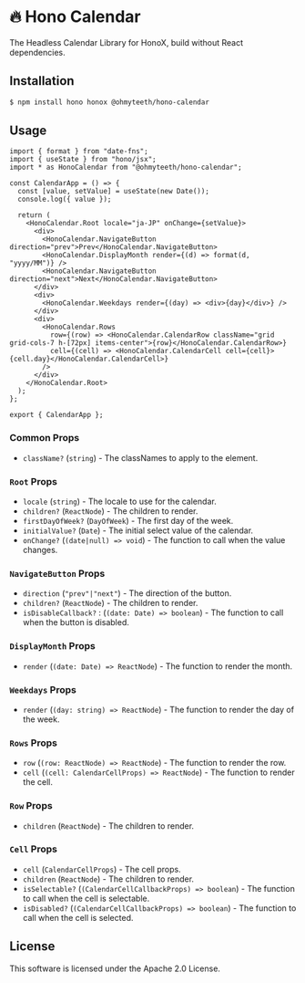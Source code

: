 # 🔥 Hono Calendar

The Headless Calendar Library for HonoX, build without React dependencies.

## Installation

```bash
$ npm install hono honox @ohmyteeth/hono-calendar
```

## Usage

```tsx
import { format } from "date-fns";
import { useState } from "hono/jsx";
import * as HonoCalendar from "@ohmyteeth/hono-calendar";

const CalendarApp = () => {
  const [value, setValue] = useState(new Date());
  console.log({ value });

  return (
    <HonoCalendar.Root locale="ja-JP" onChange={setValue}>
      <div>
        <HonoCalendar.NavigateButton direction="prev">Prev</HonoCalendar.NavigateButton>
        <HonoCalendar.DisplayMonth render={(d) => format(d, "yyyy/MM")} />
        <HonoCalendar.NavigateButton direction="next">Next</HonoCalendar.NavigateButton>
      </div>
      <div>
        <HonoCalendar.Weekdays render={(day) => <div>{day}</div>} />
      </div>
      <div>
        <HonoCalendar.Rows
          row={(row) => <HonoCalendar.CalendarRow className="grid grid-cols-7 h-[72px] items-center">{row}</HonoCalendar.CalendarRow>}
          cell={(cell) => <HonoCalendar.CalendarCell cell={cell}>{cell.day}</HonoCalendar.CalendarCell>}
        />
      </div>
    </HonoCalendar.Root>
  );
};

export { CalendarApp };
```

### Common Props

- `className?` (`string`) - The classNames to apply to the element.

### `Root` Props

- `locale` (`string`) - The locale to use for the calendar.
- `children?` (`ReactNode`) - The children to render.
- `firstDayOfWeek?` (`DayOfWeek`) - The first day of the week.
- `initialValue?` (`Date`) - The initial select value of the calendar.
- `onChange?` (`(date|null) => void`) - The function to call when the value changes.

### `NavigateButton` Props

- `direction` (`"prev"|"next"`) - The direction of the button.
- `children?` (`ReactNode`) - The children to render.
- `isDisableCallback?` : (`(date: Date) => boolean`) - The function to call when the button is disabled.

### `DisplayMonth` Props

- `render` (`(date: Date) => ReactNode`) - The function to render the month.

### `Weekdays` Props

- `render` (`(day: string) => ReactNode`) - The function to render the day of the week.

### `Rows` Props

- `row` (`(row: ReactNode) => ReactNode`) - The function to render the row.
- `cell` (`(cell: CalendarCellProps) => ReactNode`) - The function to render the cell.

### `Row` Props

- `children` (`ReactNode`) - The children to render.

### `Cell` Props

- `cell` (`CalendarCellProps`) - The cell props.
- `children` (`ReactNode`) - The children to render.
- `isSelectable?` (`(CalendarCellCallbackProps) => boolean`) - The function to call when the cell is selectable.
- `isDisabled?` (`(CalendarCellCallbackProps) => boolean`) - The function to call when the cell is selected.

## License

This software is licensed under the Apache 2.0 License.
